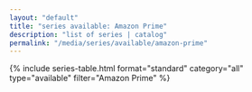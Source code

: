 ```yaml
---
layout: "default"
title: "series available: Amazon Prime"
description: "list of series | catalog"
permalink: "/media/series/available/amazon-prime"
---
```


{% include series-table.html format="standard" category="all" type="available" filter="Amazon Prime" %}
